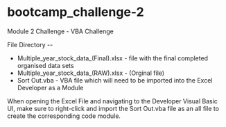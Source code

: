 # bootcamp_challenge-2
Module 2 Challenge - VBA Challenge

File Directory --
- Multiple_year_stock_data_(Final).xlsx  -  file with the final completed organised data sets
- Multiple_year_stock_data_(RAW).xlsx  -  (Orginal file)
- Sort Out.vba  -  VBA file which will need to be imported into the Excel Developer as a Module

When opening the Excel File and navigating to the Developer Visual Basic UI, make sure to right-click and import the Sort Out.vba file as an all file to create the corresponding code module.
